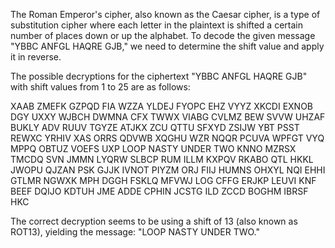 The Roman Emperor's cipher, also known as the Caesar cipher, is a type of substitution cipher where each letter in the plaintext is shifted a certain number of places down or up the alphabet. To decode the given message "YBBC ANFGL HAQRE GJB," we need to determine the shift value and apply it in reverse.

The possible decryptions for the ciphertext "YBBC ANFGL HAQRE GJB" with shift values from 1 to 25 are as follows:

XAAB ZMEFK GZPQD FIA
WZZA YLDEJ FYOPC EHZ
VYYZ XKCDI EXNOB DGY
UXXY WJBCH DWMNA CFX
TWWX VIABG CVLMZ BEW
SVVW UHZAF BUKLY ADV
RUUV TGYZE ATJKX ZCU
QTTU SFXYD ZSIJW YBT
PSST REWXC YRHIV XAS
ORRS QDVWB XQGHU WZR
NQQR PCUVA WPFGT VYQ
MPPQ OBTUZ VOEFS UXP
LOOP NASTY UNDER TWO
KNNO MZRSX TMCDQ SVN
JMMN LYQRW SLBCP RUM
ILLM KXPQV RKABO QTL
HKKL JWOPU QJZAN PSK
GJJK IVNOT PIYZM ORJ
FIIJ HUMNS OHXYL NQI
EHHI GTLMR NGWXK MPH
DGGH FSKLQ MFVWJ LOG
CFFG ERJKP LEUVI KNF
BEEF DQIJO KDTUH JME
ADDE CPHIN JCSTG ILD
ZCCD BOGHM IBRSF HKC

The correct decryption seems to be using a shift of 13 (also known as ROT13), yielding the message: "LOOP NASTY UNDER TWO."